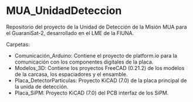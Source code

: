 # MUA_UnidadDeteccion

Repositorio del proyecto de la Unidad de Detección de la Misión MUA para el GuaraniSat-2, desarrollado en el LME de la FIUNA.

Carpetas:

- Comunicación_Arduino: Contiene el proyecto de platform.io para la comunicación con los componentes digitales de la placa.
- Modelos_3D: Contiene los proyectos FreeCAD (0.21.2) de los modelos de la carcasa, los espaciadores y el ensamble.
- Placa_DetectorParticulas: Proyecto KiCAD (7.0) de la placa principal de la unida de detección.
- Placa_SiPM: Proyecto KiCAD (7.0) del PCB interfaz de los SiPM.
